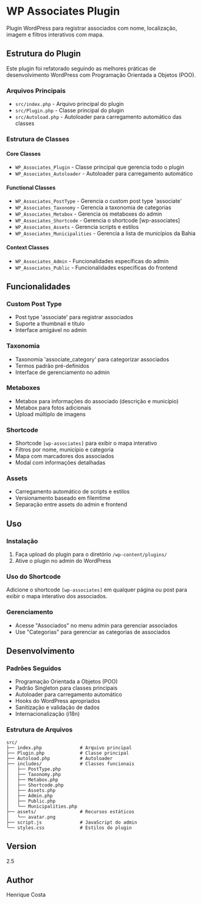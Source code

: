 # WP Associates Plugin

Plugin WordPress para registrar associados com nome, localização, imagem e filtros interativos com mapa.

## Estrutura do Plugin

Este plugin foi refatorado seguindo as melhores práticas de desenvolvimento WordPress com Programação Orientada a Objetos (POO).

### Arquivos Principais

- `src/index.php` - Arquivo principal do plugin
- `src/Plugin.php` - Classe principal do plugin
- `src/Autoload.php` - Autoloader para carregamento automático das classes

### Estrutura de Classes

#### Core Classes
- `WP_Associates_Plugin` - Classe principal que gerencia todo o plugin
- `WP_Associates_Autoloader` - Autoloader para carregamento automático

#### Functional Classes
- `WP_Associates_PostType` - Gerencia o custom post type 'associate'
- `WP_Associates_Taxonomy` - Gerencia a taxonomia de categorias
- `WP_Associates_Metabox` - Gerencia os metaboxes do admin
- `WP_Associates_Shortcode` - Gerencia o shortcode [wp-associates]
- `WP_Associates_Assets` - Gerencia scripts e estilos
- `WP_Associates_Municipalities` - Gerencia a lista de municípios da Bahia

#### Context Classes
- `WP_Associates_Admin` - Funcionalidades específicas do admin
- `WP_Associates_Public` - Funcionalidades específicas do frontend

## Funcionalidades

### Custom Post Type
- Post type 'associate' para registrar associados
- Suporte a thumbnail e título
- Interface amigável no admin

### Taxonomia
- Taxonomia 'associate_category' para categorizar associados
- Termos padrão pré-definidos
- Interface de gerenciamento no admin

### Metaboxes
- Metabox para informações do associado (descrição e município)
- Metabox para fotos adicionais
- Upload múltiplo de imagens

### Shortcode
- Shortcode `[wp-associates]` para exibir o mapa interativo
- Filtros por nome, município e categoria
- Mapa com marcadores dos associados
- Modal com informações detalhadas

### Assets
- Carregamento automático de scripts e estilos
- Versionamento baseado em filemtime
- Separação entre assets do admin e frontend

## Uso

### Instalação
1. Faça upload do plugin para o diretório `/wp-content/plugins/`
2. Ative o plugin no admin do WordPress

### Uso do Shortcode
Adicione o shortcode `[wp-associates]` em qualquer página ou post para exibir o mapa interativo dos associados.

### Gerenciamento
- Acesse "Associados" no menu admin para gerenciar associados
- Use "Categorias" para gerenciar as categorias de associados

## Desenvolvimento

### Padrões Seguidos
- Programação Orientada a Objetos (POO)
- Padrão Singleton para classes principais
- Autoloader para carregamento automático
- Hooks do WordPress apropriados
- Sanitização e validação de dados
- Internacionalização (i18n)

### Estrutura de Arquivos
```
src/
├── index.php              # Arquivo principal
├── Plugin.php             # Classe principal
├── Autoload.php           # Autoloader
├── includes/              # Classes funcionais
│   ├── PostType.php
│   ├── Taxonomy.php
│   ├── Metabox.php
│   ├── Shortcode.php
│   ├── Assets.php
│   ├── Admin.php
│   ├── Public.php
│   └── Municipalities.php
├── assets/                # Recursos estáticos
│   └── avatar.png
├── script.js              # JavaScript do admin
└── styles.css             # Estilos do plugin
```

## Version
2.5

## Author
Henrique Costa